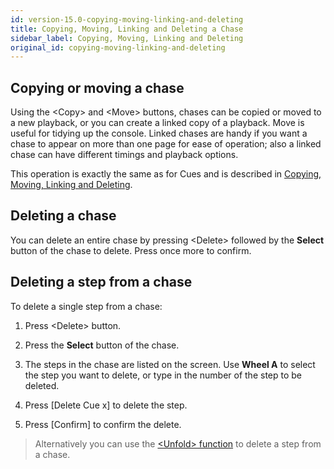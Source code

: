 ```yaml
---
id: version-15.0-copying-moving-linking-and-deleting
title: Copying, Moving, Linking and Deleting a Chase
sidebar_label: Copying, Moving, Linking and Deleting
original_id: copying-moving-linking-and-deleting
---
```


Copying or moving a chase
-------------------------

Using the \<Copy\> and \<Move\> buttons, chases can be copied or moved to a new playback, or you can create a
linked copy of a playback. Move is useful for tidying up the console.
Linked chases are handy if you want a chase to appear on more than one
page for ease of operation; also a linked chase can have different timings
and playback options.

This operation is exactly the same as for Cues and is described in
[Copying, Moving, Linking and Deleting](../cues/copying-moving-linking-and-deleting.md).

Deleting a chase
----------------

You can delete an entire chase by pressing \<Delete\> followed by the
**Select** button of the chase to delete. Press once more to confirm.

Deleting a step from a chase
----------------------------

To delete a single step from a chase:

1. Press \<Delete\> button.

2. Press the **Select** button of the chase.

3. The steps in the chase are listed on the screen. Use **Wheel A** to select the step you
want to delete, or type in the number of the step to be deleted.

4. Press \[Delete Cue x\] to delete the step.

5. Press \[Confirm\] to confirm the delete.

> Alternatively you can use the [\<Unfold\> function](editing-a-chase.md#editing-a-chase-using-unfold) to delete a step from
    a chase.
